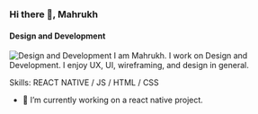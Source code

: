 ### Hi there 👋, Mahrukh
#### Design and Development
![Design and Development](https://huetteplays.de/wp-content/uploads/2021/11/B6334A6D-EC43-458F-8424-8FFA8792474F.png)
I am Mahrukh. I work on Design and Development. I enjoy UX, UI, wireframing, and design in general. 

Skills: REACT NATIVE / JS / HTML / CSS 

- 🔭 I’m currently working on a react native project. 




